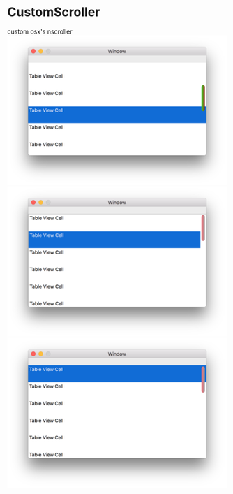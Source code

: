 # CustomScroller
custom osx's nscroller
![alt tag](https://github.com/tomfriwel/CustomScroller/blob/master/Screenshot/screenshot2.png)
![alt tag](https://github.com/tomfriwel/CustomScroller/blob/master/Screenshot/screenshot1.png)
![alt tag](https://github.com/tomfriwel/CustomScroller/blob/master/Screenshot/screenshot0.png)
